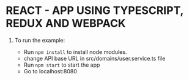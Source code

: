 # REACT - APP USING TYPESCRIPT, REDUX AND WEBPACK 


    
1. To run the example:

    - Run `npm install` to install node modules. 
    - change API base URL in src/domains/user.service.ts file
    - Run `npm start` to start the app
    - Go to localhost:8080